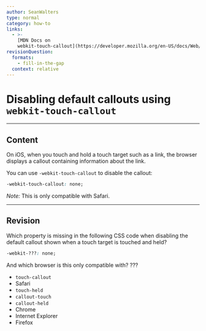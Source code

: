 ```yaml
---
author: SeanWalters
type: normal
category: how-to
links:
  - >-
    [MDN Docs on
    webkit-touch-callout](https://developer.mozilla.org/en-US/docs/Web/CSS/-webkit-touch-callout){documentation}
revisionQuestion:
  formats:
    - fill-in-the-gap
  context: relative
---
```


# Disabling default callouts using `webkit-touch-callout`


---

## Content

On iOS, when you touch and hold a touch target such as a link, the browser displays a callout containing information about the link.

You can use `-webkit-touch-callout` to disable the callout:

```css
-webkit-touch-callout: none;

```

*Note:* This is only compatible with Safari.


---

## Revision

Which property is missing in the following CSS code when disabling the default callout shown when a touch target is touched and held?

```css
-webkit-???: none;
```

And which browser is this only compatible with? ???

- `touch-callout`
- Safari
- `touch-held`
- `callout-touch`
- `callout-held`
- Chrome
- Internet Explorer
- Firefox
